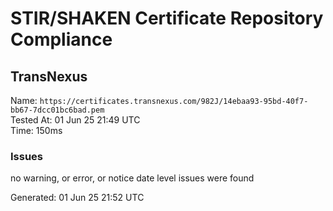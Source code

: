 # STIR/SHAKEN Certificate Repository Compliance

## TransNexus

Name: `https://certificates.transnexus.com/982J/14ebaa93-95bd-40f7-bb67-7dcc01bc6bad.pem`\
Tested At: 01 Jun 25 21:49 UTC\
Time: 150ms

### Issues

no warning, or error, or notice date level issues were found

Generated: 01 Jun 25 21:52 UTC